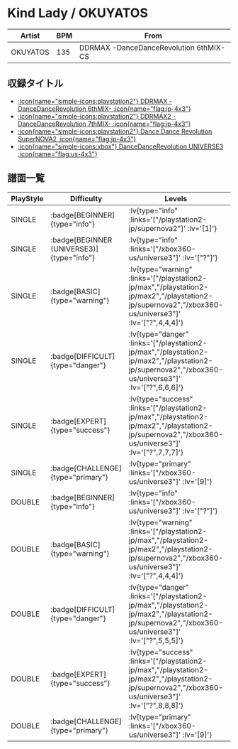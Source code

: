 # Kind Lady / OKUYATOS

|Artist|BPM|From|
|------|---|----|
|OKUYATOS|135|DDRMAX -DanceDanceRevolution 6thMIX- CS|

## 収録タイトル

- [ :icon{name="simple-icons:playstation2"} DDRMAX -DanceDanceRevolution 6thMIX- :icon{name="flag:jp-4x3"} ](/playstation2-jp/max)
- [ :icon{name="simple-icons:playstation2"} DDRMAX2 -DanceDanceRevolution 7thMIX- :icon{name="flag:jp-4x3"} ](/playstation2-jp/max2)
- [ :icon{name="simple-icons:playstation2"} Dance Dance Revolution SuperNOVA2 :icon{name="flag:jp-4x3"} ](/playstation2-jp/supernova2)
- [ :icon{name="simple-icons:xbox"} DanceDanceRevolution UNIVERSE3 :icon{name="flag:us-4x3"} ](/xbox360-us/universe3)

## 譜面一覧

|PlayStyle|Difficulty|Levels|Notes|Movie|
|---------|----------|------|-----|-----|
|SINGLE| :badge[BEGINNER]{type="info"} | :lv{type="info" :links='["/playstation2-jp/supernova2"]' :lv='[1]'} |79/0||
|SINGLE| :badge[BEGINNER (UNIVERSE3)]{type="info"} | :lv{type="info" :links='["/xbox360-us/universe3"]' :lv='["?"]'} |74/0||
|SINGLE| :badge[BASIC]{type="warning"} | :lv{type="warning" :links='["/playstation2-jp/max","/playstation2-jp/max2","/playstation2-jp/supernova2","/xbox360-us/universe3"]' :lv='["?",4,4,4]'} |152/21||
|SINGLE| :badge[DIFFICULT]{type="danger"} | :lv{type="danger" :links='["/playstation2-jp/max","/playstation2-jp/max2","/playstation2-jp/supernova2","/xbox360-us/universe3"]' :lv='["?",6,6,6]'} |187/32||
|SINGLE| :badge[EXPERT]{type="success"} | :lv{type="success" :links='["/playstation2-jp/max","/playstation2-jp/max2","/playstation2-jp/supernova2","/xbox360-us/universe3"]' :lv='["?",7,7,7]'} |231/36||
|SINGLE| :badge[CHALLENGE]{type="primary"} | :lv{type="primary" :links='["/xbox360-us/universe3"]' :lv='[9]'} |375/17||
|DOUBLE| :badge[BEGINNER]{type="info"} | :lv{type="info" :links='["/xbox360-us/universe3"]' :lv='["?"]'} |74/0||
|DOUBLE| :badge[BASIC]{type="warning"} | :lv{type="warning" :links='["/playstation2-jp/max","/playstation2-jp/max2","/playstation2-jp/supernova2","/xbox360-us/universe3"]' :lv='["?",4,4,4]'} |140/14||
|DOUBLE| :badge[DIFFICULT]{type="danger"} | :lv{type="danger" :links='["/playstation2-jp/max","/playstation2-jp/max2","/playstation2-jp/supernova2","/xbox360-us/universe3"]' :lv='["?",5,5,5]'} |173/15||
|DOUBLE| :badge[EXPERT]{type="success"} | :lv{type="success" :links='["/playstation2-jp/max","/playstation2-jp/max2","/playstation2-jp/supernova2","/xbox360-us/universe3"]' :lv='["?",8,8,8]'} |231/8||
|DOUBLE| :badge[CHALLENGE]{type="primary"} | :lv{type="primary" :links='["/xbox360-us/universe3"]' :lv='[9]'} |375/1||
